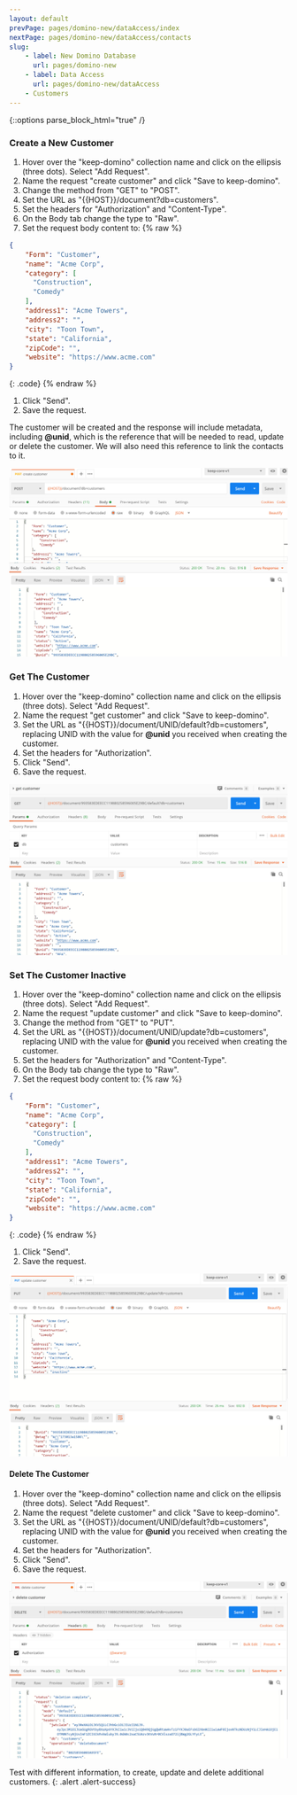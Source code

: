 ```yaml
---
layout: default
prevPage: pages/domino-new/dataAccess/index
nextPage: pages/domino-new/dataAccess/contacts
slug:
    - label: New Domino Database
      url: pages/domino-new
    - label: Data Access
      url: pages/domino-new/dataAccess
    - Customers
---
```


{::options parse_block_html="true" /}

### Create a New Customer

1. Hover over the "keep-domino" collection name and click on the ellipsis (three dots). Select "Add Request".   
1. Name the request "create customer" and click "Save to keep-domino".
1. Change the method from "GET" to "POST".
1. Set the URL as "&#123;&#123;HOST&#125;&#125;/document?db=customers".
1. Set the headers for "Authorization" and "Content-Type".
1. On the Body tab change the type to "Raw".
1. Set the request body content to:
  {% raw %}
  ~~~json
  {
      "Form": "Customer",
      "name": "Acme Corp",
      "category": [
        "Construction",
        "Comedy"
      ],
      "address1": "Acme Towers",
      "address2": "",
      "city": "Toon Town",
      "state": "California",
      "zipCode": "",
      "website": "https://www.acme.com"
  }
  ~~~
  {: .code}
  {% endraw %}
1. Click "Send".
1. Save the request.

The customer will be created and the response will include metadata, including **@unid**, which is the reference that will be needed to read, update or delete the customer. We will also need this reference to link the contacts to it.

![Create Customer](../images/data/post_customer.jpg)

### Get The Customer

1. Hover over the "keep-domino" collection name and click on the ellipsis (three dots). Select "Add Request".  
1. Name the request "get customer" and click "Save to keep-domino".
1. Set the URL as "&#123;&#123;HOST&#125;&#125;/document/UNID/default?db=customers", replacing UNID with the value for **@unid** you received when creating the customer.
1. Set the headers for "Authorization".
1. Click "Send".
1. Save the request.

![Get Customer](../images/data/get_customer.jpg)

### Set The Customer Inactive

1. Hover over the "keep-domino" collection name and click on the ellipsis (three dots). Select "Add Request".  
1. Name the request "update customer" and click "Save to keep-domino".
1. Change the method from "GET" to "PUT".
1. Set the URL as "&#123;&#123;HOST&#125;&#125;/document/UNID/update?db=customers", replacing UNID with the value for **@unid** you received when creating the customer.
1. Set the headers for "Authorization" and "Content-Type".
1. On the Body tab change the type to "Raw".
1. Set the request body content to:
  {% raw %}
  ~~~json
  {
      "Form": "Customer",
      "name": "Acme Corp",
      "category": [
        "Construction",
        "Comedy"
      ],
      "address1": "Acme Towers",
      "address2": "",
      "city": "Toon Town",
      "state": "California",
      "zipCode": "",
      "website": "https://www.acme.com"
  }
  ~~~
  {: .code}
  {% endraw %}
1. Click "Send".
1. Save the request.

![Get Customer](../images/data/update_customer.jpg)

#### Delete The Customer

1. Hover over the "keep-domino" collection name and click on the ellipsis (three dots). Select "Add Request".  
1. Name the request "delete customer" and click "Save to keep-domino".
1. Set the URL as "&#123;&#123;HOST&#125;&#125;/document/UNID/default?db=customers", replacing UNID with the value for **@unid** you received when creating the customer.
1. Set the headers for "Authorization".
1. Click "Send".
1. Save the request.

![Get Customer](../images/data/delete_customer.jpg)

Test with different information, to create, update and delete additional customers.
{: .alert .alert-success}